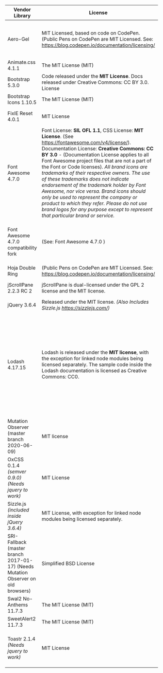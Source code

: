 

Vendor Library | License | Author for copyright | Link
-------------- | ------- | -------------------- | ----
Aero-Gel | MIT Licensed, based on code on CodePen. (Public Pens on CodePen are MIT Licensed. See: https://blog.codepen.io/documentation/licensing/ | Ian Maurmann (https://github.com/ian-maurmann), based on code by Chris Price  (@studiochris , https://codepen.io/studiochris , https://twitter.com/studiochris)
Animate.css 4.1.1 | The MIT License (MIT) | Copyright (c) 2020 Daniel Eden |  https://github.com/animate-css/animate.css , https://animate.style/
Bootstrap 5.3.0 | Code released under the **MIT License**. Docs released under Creative Commons: CC BY 3.0. License | Code and documentation copyright 2011–2023 the [Bootstrap Authors](https://github.com/twbs/bootstrap/graphs/contributors). | https://getbootstrap.com/ https://getbootstrap.com/docs/5.3/getting-started/introduction/
Bootstrap Icons 1.10.5 | The MIT License (MIT) | Copyright (c) 2019-2023 The Bootstrap Authors | https://icons.getbootstrap.com/ https://github.com/twbs/icons
FixIE Reset 4.0.1  | MIT License | Ian Maurmann (https://github.com/ian-maurmann) | 
Font Awesome 4.7.0 | Font License: **SIL OFL 1.1**, CSS License: **MIT License**. (See https://fontawesome.com/v4/license/). Documentation License: **Creative Commons: CC BY 3.0** - (Documentation License applies to all Font Awesome project files that are not a part of the Font or Code licenses). *All brand icons are trademarks of their respective owners. The use of these trademarks does not indicate endorsement of the trademark holder by Font Awesome, nor vice versa. Brand icons should only be used to represent the company or product to which they refer. Please do not use brand logos for any purpose except to represent that particular brand or service.* |Dave Gandy (@davegandy) | https://fontawesome.com/v4/icons/
Font Awesome 4.7.0 compatibility fork | (See: Font Awesome 4.7.0 ) | (Simple find-and-replace of .fa* to .fa4* by Ian Maurmann, to files created by Dave Gandy and released under the MIT license) *To enable Font Awesome 4 icons to be used alongside Font Awesome 5 and 6.*
Hoja Double Ring | (Public Pens on CodePen are MIT Licensed. See: https://blog.codepen.io/documentation/licensing/ | Marco Barría https://twitter.com/marco_bf | https://codepen.io/fixcl/pen/ANRYgd
jScrollPane 2.2.3 RC 2 | jScrollPane is dual-licensed under the GPL 2 license and the MIT license. | Copyright (c) 2010 Kelvin Luck. Copyright (c) 2017-2020 Tuukka Pasanen. | https://github.com/vitch/jScrollPane
jQuery 3.6.4 | Released under the MIT license. *(Also Includes Sizzle.js https://sizzlejs.com/)* | Copyright (c) OpenJS Foundation and other contributors. | https://jquery.com/
Lodash 4.17.15 | Lodash is released under the **MIT license**, with the exception for linked node modules being licensed separately. The sample code inside the Lodash documentation is licensed as Creative Commons: CC0. | Copyright OpenJS Foundation and other contributors: https://openjsf.org/. Based on Underscore.js, copyright Jeremy Ashkenas, DocumentCloud and Investigative Reporters & Editors http://underscorejs.org/ This software consists of voluntary contributions made by many individuals. For exact contribution history, see the revision history available at https://github.com/lodash/lodash. - (Project started by John-David Dalton @jdalton in 2012, forked from Underscore project started by Jeremy Ashkenas 2009). | https://en.wikipedia.org/wiki/Lodash https://lodash.com/ https://github.com/lodash/lodash
Mutation Observer (master branch 2020-06-09) | MIT license | Copyright © 2014 Graeme Yeates (yeatesgraeme@gmail.com) | https://github.com/megawac/MutationObserver.js
OxCSS 0.1.4 *(semver 0.9.0)* *(Needs jquery to work)*  | MIT License | Ian Maurmann (https://github.com/ian-maurmann) | https://github.com/ian-maurmann/oxcss
Sizzle.js *(included inside jQuery 3.6.4)* | MIT License, with exception for linked node modules being licensed separately. | Copyright (c) JS Foundation and other contributors, https://js.foundation/ | https://github.com/jquery/sizzle/wiki
SRI-Fallback (master branch 2017-01-17) (Needs Mutation Observer on old browsers) | Simplified BSD License | Copyright (c) 2017, Cyph, Inc. | https://github.com/cyph/sri-fallback/
Swal2 No-Anthems 11.7.3 | The MIT License (MIT) | (Fork of SweetAlert2, See SweetAlert2)
SweetAlert2 11.7.3 | The MIT License (MIT) | Copyright (c) 2014 Tristan Edwards & Limon Monte | https://sweetalert2.github.io/ , https://github.com/sweetalert2/sweetalert2
Toastr 2.1.4 *(Needs jquery to work)*| MIT License | Copyright (c) 2017 Toastr Maintainers (Current maintainers are John Papa and Tim Ferrell) Authors: John Papa, Hans Fjällemark, and Tim Ferrell. ARIA Support: Greta Krafsig.  | https://codeseven.github.io/toastr/demo.html , https://github.com/CodeSeven/toastr , https://codeseven.github.io/toastr/



